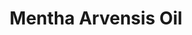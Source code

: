 ---
name: Mentha Arvensis Oil
title: Mentha Arvensis Oil
details:
  - detail:
      key: Packaging Size
      value: 5, 25, 200 Kg
  - detail:
      key: Brand
      value: Natural Aroma
  - detail:
      key: Optical Rotation
      value: -25 to -35 (at 20 deg C)
  - detail:
      key: Refractive Index
      value: 1.455 -1.465 (at 20 deg C)
  - detail:
      key: Cas No
      value: 90063-97-1
  - detail:
      key: Specific Gravity
      value: Between 0.888 and 0.908 (at 20 deg C)
  - detail:
      key: Purity by GLC
      value: L-Menthol Min 70%
  - detail:
      key: Packaging Type
      value: Can, Barrel
  - detail:
      key: Physical State
      value: Liquid
showOnHome: false
thumbnail: https://5.imimg.com/data5/SELLER/Default/2021/12/GG/CL/ID/3823480/mentha-arvensis-oil-500x500.jpg
productImages:
  - https://ucarecdn.com/8213c725-21d0-4ac0-ad5e-c1975c20032b/
category: essential oils
---